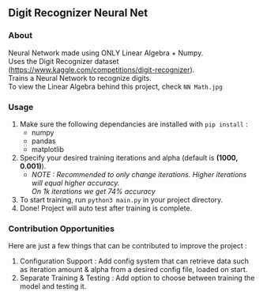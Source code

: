 ## Digit Recognizer Neural Net

### About
Neural Network made using ONLY Linear Algebra + Numpy.
<br/>Uses the Digit Recognizer dataset (https://www.kaggle.com/competitions/digit-recognizer).
<br/>Trains a Neural Network to recognize digits.
<br/>To view the Linear Algebra behind this project, check `NN Math.jpg`

### Usage
1. Make sure the following dependancies are installed with `pip install` :
    - numpy
    - pandas
    - matplotlib
2. Specify your desired training iterations and alpha (default is **(1000, 0.001)**).
    - *NOTE : Recommended to only change iterations. Higher iterations will equal higher accuracy. <br/>On 1k iterations we get 74% accuracy*
3. To start training, run `python3 main.py` in your project directory.
4. Done! Project will auto test after training is complete.


### Contribution Opportunities
Here are just a few things that can be contributed to improve the project :
1. Configuration Support : Add config system that can retrieve data such as iteration amount & alpha from a desired config file, loaded on start.
2. Separate Training & Testing : Add option to choose between training the model and testing it.
